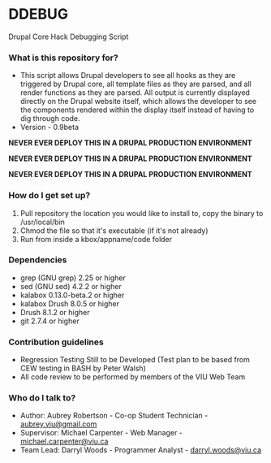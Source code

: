 # DDEBUG #

Drupal Core Hack Debugging Script

### What is this repository for? ###

* This script allows Drupal developers to see all hooks as they are triggered by Drupal core, all template files as they are parsed, and all render functions as they are parsed.  All output is currently displayed directly on the Drupal website itself, which allows the developer to see the components rendered within the display itself instead of having to dig through code.
* Version - 0.9beta

**NEVER EVER DEPLOY THIS IN A DRUPAL PRODUCTION ENVIRONMENT**

**NEVER EVER DEPLOY THIS IN A DRUPAL PRODUCTION ENVIRONMENT**

**NEVER EVER DEPLOY THIS IN A DRUPAL PRODUCTION ENVIRONMENT**


### How do I get set up? ###

1. Pull repository the location you would like to install to, copy the binary to /usr/local/bin
2. Chmod the file so that it's executable (if it's not already)
3. Run from inside a kbox/appname/code folder

### Dependencies ###
* grep (GNU grep) 2.25 or higher
* sed (GNU sed) 4.2.2 or higher
* kalabox 0.13.0-beta.2 or higher
* kalabox Drush 8.0.5 or higher
* Drush 8.1.2 or higher
* git 2.7.4 or higher

### Contribution guidelines ###

* Regression Testing Still to be Developed (Test plan to be based from CEW testing in BASH by Peter Walsh)
* All code review to be performed by members of the VIU Web Team

### Who do I talk to? ###

* Author: Aubrey Robertson - Co-op Student Technician - aubrey.viu@gmail.com
* Supervisor: Michael Carpenter - Web Manager - michael.carpenter@viu.ca
* Team Lead: Darryl Woods - Programmer Analyst - darryl.woods@viu.ca